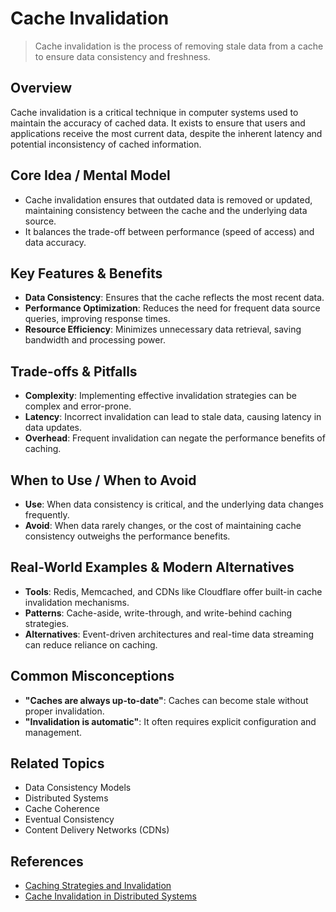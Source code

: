 # Cache Invalidation

> Cache invalidation is the process of removing stale data from a cache to ensure data consistency and freshness.

## Overview
Cache invalidation is a critical technique in computer systems used to maintain the accuracy of cached data. It exists to ensure that users and applications receive the most current data, despite the inherent latency and potential inconsistency of cached information.

## Core Idea / Mental Model
- Cache invalidation ensures that outdated data is removed or updated, maintaining consistency between the cache and the underlying data source.
- It balances the trade-off between performance (speed of access) and data accuracy.

## Key Features & Benefits
- **Data Consistency**: Ensures that the cache reflects the most recent data.
- **Performance Optimization**: Reduces the need for frequent data source queries, improving response times.
- **Resource Efficiency**: Minimizes unnecessary data retrieval, saving bandwidth and processing power.

## Trade-offs & Pitfalls
- **Complexity**: Implementing effective invalidation strategies can be complex and error-prone.
- **Latency**: Incorrect invalidation can lead to stale data, causing latency in data updates.
- **Overhead**: Frequent invalidation can negate the performance benefits of caching.

## When to Use / When to Avoid
- **Use**: When data consistency is critical, and the underlying data changes frequently.
- **Avoid**: When data rarely changes, or the cost of maintaining cache consistency outweighs the performance benefits.

## Real-World Examples & Modern Alternatives
- **Tools**: Redis, Memcached, and CDNs like Cloudflare offer built-in cache invalidation mechanisms.
- **Patterns**: Cache-aside, write-through, and write-behind caching strategies.
- **Alternatives**: Event-driven architectures and real-time data streaming can reduce reliance on caching.

## Common Misconceptions
- **"Caches are always up-to-date"**: Caches can become stale without proper invalidation.
- **"Invalidation is automatic"**: It often requires explicit configuration and management.

## Related Topics
- Data Consistency Models
- Distributed Systems
- Cache Coherence
- Eventual Consistency
- Content Delivery Networks (CDNs)

## References
- [Caching Strategies and Invalidation](https://aws.amazon.com/caching/)
- [Cache Invalidation in Distributed Systems](https://martinfowler.com/articles/patterns-of-distributed-systems/cache-invalidation.html)